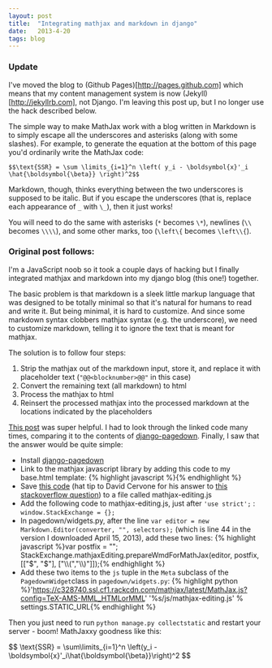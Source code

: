 ```yaml
---
layout: post
title:  "Integrating mathjax and markdown in django"
date:   2013-4-20
tags: blog
---
```


### Update

I've moved the blog to (Github Pages)[http://pages.github.com] which means that my content management system is now (Jekyll)[http://jekyllrb.com], not Django. I'm leaving this post up, but I no longer use the hack described below.

The simple way to make MathJax work with a blog written in Markdown is to simply escape all the underscores and asterisks (along with some slashes). For example, to generate the equation at the bottom of this page you'd ordinarily write the MathJax code:

```$$\text{SSR} = \sum \limits_{i=1}^n \left( y_i - \boldsymbol{x}'_i \hat{\boldsymbol{\beta}} \right)^2$$```

Markdown, though, thinks everything between the two underscores is supposed to be italic. But if you escape the underscores (that is, replace each appearance of `_` with `\_`), then it just works!

You will need to do the same with asterisks (`*` becomes `\*`), newlines (`\\` becomes `\\\\`), and some other marks, too (`\left\{` becomes `\left\\{`).

### Original post follows:

I'm a JavaScript noob so it took a couple days of hacking but I finally integrated mathjax and markdown into my django blog (this one!) together.

The basic problem is that markdown is a sleek little markup language that was designed to be totally minimal so that it's natural for humans to read and write it. But being minimal, it is hard to customize. And since some markdown syntax clobbers mathjax syntax (e.g. the underscore), we need to customize markdown, telling it to ignore the text that is meant for mathjax.

The solution is to follow four steps: 

 1. Strip the mathjax out of the markdown input, store it, and replace it with placeholder text (`"@@<blocknumber>@@"` in this case)
 2. Convert the remaining text (all markdown) to html
 3. Process the mathjax to html
 4. Reinsert the processed mathjax into the processed markdown at the locations indicated by the placeholders 

[This post](http://stackoverflow.com/questions/11228558/let-pagedown-and-mathjax-work-together) was super helpful. I had to look through the linked code many times, comparing it to the contents of [django-pagedown](https://github.com/timmyomahony/django-pagedown). Finally, I saw that the answer would be quite simple:

 * Install [django-pagedown](https://github.com/timmyomahony/django-pagedown/tree/master/pagedown)
 * Link to the mathjax javascript library by adding this code to my base.html template:
{% highlight javascript %}<script type="text/javascript" src="https://c328740.ssl.cf1.rackcdn.com/mathjax/latest/MathJax.js?config=TeX-AMS-MML_HTMLorMML"></script>{% endhighlight %}
 * Save [this code](http://somesquares.org/static/js/mathjax-editing.js) (hat tip to David Cervone for his answer to [this stackoverflow question](http://stackoverflow.com/questions/11228558/let-pagedown-and-mathjax-work-together)) to a file called mathjax-editing.js
 * Add the following code to mathjax-editing.js, just after `'use strict';` : `window.StackExchange = {};`
 * In pagedown/widgets.py, after the line `var editor = new Markdown.Editor(converter, "", selectors);` (which is line 44 in the version I downloaded April 15, 2013), add these two lines:
{% highlight javascript %}var postfix = "";
StackExchange.mathjaxEditing.prepareWmdForMathJax(editor, postfix, [["$", "$"], ["\\\\(","\\\\)"]]);{% endhighlight %}
 * Add these two items to the `js` tuple in the `Meta` subclass of the `PagedownWidget`class in `pagedown/widgets.py`:
{% highlight python %}'https://c328740.ssl.cf1.rackcdn.com/mathjax/latest/MathJax.js?config=TeX-AMS-MML_HTMLorMML'
'%s/js/mathjax-editing.js' % settings.STATIC\_URL{% endhighlight %}

Then you just need to run `python manage.py collectstatic` and restart your server - boom! MathJaxxy goodness like this:

<div>$$
\text{SSR} = \sum\limits_{i=1}^n \left(y_i - \boldsymbol{x}'_i\hat{\boldsymbol{\beta}}\right)^2
$$</div>